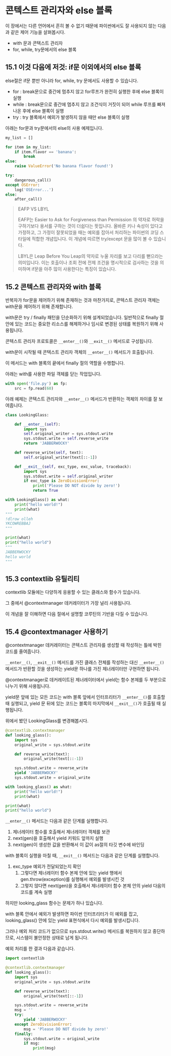 # 콘텍스트 관리자와 else 블록

이 장에서는 다른 언어에서 흔히 볼 수 없기 때문에 파이썬에서도 잘 사용되지 않는 다음과 같은 제어 기능을 살펴봅시다.

* with 문과 콘텍스트 관리자
* for, while, try문에서의 else 블록



## 15.1 이것 다음에 저것: if문 이외에서의 else 블록

else절은 if문 뿐만 아니라 for, while, try 문에서도 사용할 수 있습니다.

* for : break문으로 중간에 멈추지 않고 for루프가 완전히 실행한 후에 else 블록이 실행
* while : break문으로 중간에 멈추지 않고 조건식이 거짓이 되어 while 루프를 빠져나온 후에 else 블록이 실행
* try : try 블록에서 예외가 발생하지 않을 때만 else 블록이 실행



아래는 for문과 try문에서의 else의 사용 예제입니다.

``` python
my_list = []

for item in my_list:
    if item.flavor == 'banana':
        break
else:
    raise ValueError('No banana flavor found!')
```

``` python
try:
    dangerous_call()
except OSError:
    log('OSError...')
else:
    after_call()
```



> EAFP VS LBYL
>
> EAFP는 Easier to Ask for Forgiveness than Permission 의 약자로 허락을 구하기보다 용서를 구하는 것이 더쉽다는 뜻입니다. 올바른 키나 속성이 있다고 가정하고, 그 가정이 잘못되었을 때는 예외를 잡아서 처리하는 파이썬의 코딩 스타일에 적합한 개념입니다. 이 개념에 따르면 try/except 문을 많이 볼 수 있습니다.
>
> LBYL은 Leap Before You Leap의 약자로 누울 자리를 보고 다리를 뻗으라는 의미입니다. 이는 호출이나 조회 전에 전제 조건을 명시적으로 검사하는 것을 의미하며 if문을 아주 많이 사용한다는 특징이 있습니다. 





## 15.2 콘텍스트 관리자와 with 블록

반복자가 for문을 제어하기 위해 존재하는 것과 마찬가지로, 콘텍스트 관리자 객체는 with문을 제어하기 위해 존재합니다.

with문은 try / finally 패턴을 단순화하기 위해 설계되었습니다. 일반적으로 finally 절 안에 있는 코드는 중요한 리소스를 해제하거나 임시로 변경된 상태를 복원하기 위해 사용됩니다.

콘텍스트 관리자 프로토콜은 `__enter__()`와 `__exit__()` 메서드로 구성됩니다. 

with문이 시작될 때 콘텍스트 관리자 객체의 `__enter__()` 메서드가 호출됩니다. 

이 메서드는 with 블록의 끝에서 finally 절의 역할을 수행합니다.



아래는 with를 사용한 파일 객체를 닫는 작업입니다. 

``` python
with open('file.py') as fp:
    src = fp.read(60)
```



아래 예제는 콘텍스트 관리자와 `__enter__()` 메서드가 반환하는 객체의 차이를 잘 보여줍니다.

``` python
class LookingGlass:

    def __enter__(self):
        import sys
        self.original_writer = sys.stdout.write
        sys.stdout.write = self.reverse_write
        return 'JABBERWOCKY'

    def reverse_write(self, text):
        self.original_writer(text[::-1])

    def __exit__(self, exc_type, exc_value, traceback):
        import sys
        sys.stdout.write = self.original_writer
        if exc_type is ZeroDivisionError:
            print('Please DO NOT divide by zero!')
            return True
```

``` python
with LookingGlass() as what:
    print("hello world!")
    print(what)
"""
!dlrow olleh
YKCOWREBBAJ
"""

print(what)
print("hello world")
"""
JABBERWOCKY
hello world
"""
```





## 15.3 contextlib 유틸리티

contextlib 모듈에는 다양하게 응용할 수 있는 클래스와 함수가 있습니다.

그 중에서 @contextmanager 데커레이터가 가장 널리 사용됩니다.

이 개념을 잘 이해하면 다음 절에서 설명할 코루틴의 기반을 다질 수 있습니다.



## 15.4 @contextmanager 사용하기

@contextmanager 데커레이터는 콘텍스트 관리자를 생성할 때 작성하는 틀에 박힌 코드를 줄여줍니다.

`__enter__()`, `__exit__()` 메서드를 가진 클래스 전체를 작성하는 대신 `__enter__()` 메서드가 반환할 것을 생성하는 yield문 하나를 가진 제너레이터만 구현하면 됩니다.

@contextmanager로 데커레이트된 제너레이터에서 yield는 함수 본체를 두 부분으로 나누기 위해 사용됩니다.

yield문 앞에 있는 모든 코드는 with 블록 앞에서 인터프리터가 `__enter__()`를 호출할 때 실행되고, yield 문 뒤에 있는 코드는 블록의 마지막에서 `__exit__()`가 호출될 때 실행됩니다.



위에서 봤던 LookingGlass를 변경해봅시다.

``` python
@contextlib.contextmanager
def looking_glass():
    import sys
    original_write = sys.stdout.write

    def reverse_write(text):
        original_write(text[::-1])

    sys.stdout.write = reverse_write
    yield 'JABBERWOCKY'
    sys.stdout.write = original_write
```

``` python
with looking_glass() as what:
    print("hello world!")
    print(what)

print(what)
print("hello world")
```



`__enter__()` 메서드는 다음과 같은 단계를 실행합니다.

1. 제너레이터 함수를 호출해서 제너레이터 객체를 보관
2. next(gen)을 호출해서 yield 키워드 앞까지 실행
3. next(gen)이 생성한 값을 반환해서 이 값이 as절의 타깃 변수에 바인딩



with 블록이 실행을 마칠 때,  `__exit__()` 메서드는 다음과 같은 단계를 실행합니다.

1. exc_type 예외가 전달되었는지 확인
   1. 그렇다면 제너레이터  함수 본체 안에 있는 yield 행에서 gen.throw(exception)를 실행해서 예외를 발생시킨 것
   2. 그렇지 않다면 next(gen)을 호출해서 제너레이터 함수 본체 안의 yield 다음의 코드를 계속 실행





하지만 looking_glass 함수는 문제가 하나 있습니다.

with 블록 안에서 예외가 발생하면 파이썬 인터프리터가 이 예외를 잡고, looking_glass() 안에 있는 yield 표현식에서 다시 예외를 발생시킵니다. 

그러나 예외 처리 코드가 없으므로 sys.stdout.write() 메서드를 복원하지 않고 중단하므로, 시스템이 불안정한 상태로 남게 됩니다.

예외 처리를 한 결과 다음과 같습니다.

``` python
import contextlib

@contextlib.contextmanager
def looking_glass():
    import sys
    original_write = sys.stdout.write

    def reverse_write(text):
        original_write(text[::-1])

    sys.stdout.write = reverse_write
    msg = ''
    try:
        yield 'JABBERWOCKY'
    except ZeroDivisionError:
        msg = 'Please DO NOT divide by zero!'
    finally:
        sys.stdout.write = original_write
        if msg:
            print(msg)
```

